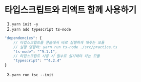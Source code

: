 # 타입스크립트와 리액트 함께 사용하기

1. `yarn init -y`
2. `yarn add typescript ts-node`

```js
"dependencies": {
    // 타입스크립트를 콘솔에서 바로 실행하게 해주는 모듈
    // 실행 명령어: yarn run ts-node ./src/practice.ts
    "ts-node": "^9.1.1",
    // 타입스크립트 사용 시 필수로 설치해야 하는 모듈
    "typescript": "^4.2.4"
}
```

3. `yarn run tsc --init`
